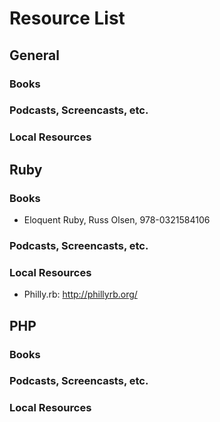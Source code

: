 # Resource List

## General

### Books


### Podcasts, Screencasts, etc.


### Local Resources 


## Ruby

### Books

  - Eloquent Ruby, Russ Olsen, 978-0321584106

### Podcasts, Screencasts, etc.


### Local Resources 

  - Philly.rb: http://phillyrb.org/

## PHP

### Books


### Podcasts, Screencasts, etc.


### Local Resources 
